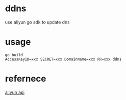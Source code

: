 # ddns
 use aliyun go sdk to update dns

# usage
```
go build
AccessKeyID=xxx SECRET=xxx DomainName=xxx RR=xxx ddns
```

# refernece
[aliyun api](https://help.aliyun.com/document_detail/29776.html?spm=a2c4g.11186623.3.3.44cc5eb4jjZNFT "aliyun api link")
